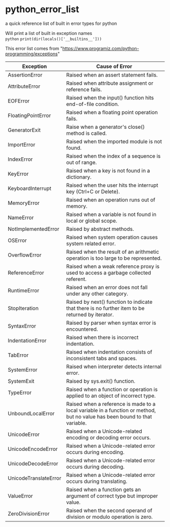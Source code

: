 # python_error_list
a quick reference list of built in error types for python  

Will print a list of built in exception names  
```python```
```print(dir(locals()['__builtins__']))```  

This error list comes from "https://www.programiz.com/python-programming/exceptions"  

Exception	            | Cause of Error
----------------------|---------------
AssertionError	      | Raised when an assert statement fails.
AttributeError	      | Raised when attribute assignment or reference fails.
EOFError	            | Raised when the input() function hits end-of-file condition.
FloatingPointError	  | Raised when a floating point operation fails.
GeneratorExit	        | Raise when a generator's close() method is called.
ImportError	          | Raised when the imported module is not found.
IndexError	          | Raised when the index of a sequence is out of range.
KeyError	            | Raised when a key is not found in a dictionary.
KeyboardInterrupt	    | Raised when the user hits the interrupt key (Ctrl+C or Delete).
MemoryError	          | Raised when an operation runs out of memory.
NameError	            | Raised when a variable is not found in local or global scope.
NotImplementedError	  | Raised by abstract methods.
OSError	              | Raised when system operation causes system related error.
OverflowError         | Raised when the result of an arithmetic operation is too large to be represented.
ReferenceError	      | Raised when a weak reference proxy is used to access a garbage collected referent.
RuntimeError	        | Raised when an error does not fall under any other category.
StopIteration	        | Raised by next() function to indicate that there is no further item to be returned by iterator.
SyntaxError	          | Raised by parser when syntax error is encountered.
IndentationError	    | Raised when there is incorrect indentation.
TabError	            | Raised when indentation consists of inconsistent tabs and spaces.
SystemError	          | Raised when interpreter detects internal error.
SystemExit	          | Raised by sys.exit() function.
TypeError	            | Raised when a function or operation is applied to an object of incorrect type.
UnboundLocalError	    | Raised when a reference is made to a local variable in a function or method, but no value has been bound to that variable.
UnicodeError	        | Raised when a Unicode-related encoding or decoding error occurs.
UnicodeEncodeError	  | Raised when a Unicode-related error occurs during encoding.
UnicodeDecodeError	  | Raised when a Unicode-related error occurs during decoding.
UnicodeTranslateError	| Raised when a Unicode-related error occurs during translating.
ValueError	          | Raised when a function gets an argument of correct type but improper value.
ZeroDivisionError	    | Raised when the second operand of division or modulo operation is zero.
